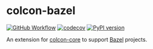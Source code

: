 colcon-bazel
=============

[![GitHub Workflow](https://github.com/colcon/colcon-bazel/actions/workflows/ci.yaml/badge.svg?branch=master&event=push)](https://github.com/colcon/colcon-bazel/actions/workflows/ci.yaml?query=branch%3Amaster+event%3Apush)
[![codecov](https://codecov.io/gh/colcon/colcon-bazel/branch/master/graph/badge.svg)](https://codecov.io/gh/colcon/colcon-bazel)
[![PyPI version](https://img.shields.io/pypi/v/colcon_bazel.svg)](https://pypi.python.org/pypi/colcon_bazel/)

An extension for [colcon-core](https://github.com/colcon/colcon-core) to support [Bazel](https://bazel.build) projects.
